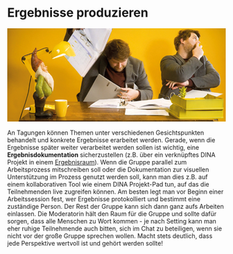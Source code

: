 # Ergebnisse produzieren

![](../../.gitbook/assets/gitbook_kollaborieren_750x320.jpg)

An Tagungen können Themen unter verschiedenen Gesichtspunkten behandelt und konkrete Ergebnisse erarbeitet werden. Gerade, wenn die Ergebnisse später weiter verarbeitet werden sollen ist wichtig, eine **Ergebnisdokumentation** sicherzustellen \(z.B. über ein verknüpftes DINA Projekt in einem [Ergebnisraum](../../funktionalitaeten/rooms/#raumtyp)\). Wenn die Gruppe parallel zum Arbeitsprozess mitschreiben soll oder die Dokumentation zur visuellen Unterstützung im Prozess genutzt werden soll, kann man dies z.B. auf einem kollaborativen Tool wie einem DINA Projekt-Pad tun, auf das die Teilnehmenden live zugreifen können. Am besten legt man vor Beginn einer Arbeitssession fest, wer Ergebnisse protokolliert und bestimmt eine zuständige Person. Der Rest der Gruppe kann sich dann ganz aufs Arbeiten einlassen. Die Moderatorin hält den Raum für die Gruppe und sollte dafür sorgen, dass alle Menschen zu Wort kommen - je nach Setting kann man eher ruhige Teilnehmende auch bitten, sich im Chat zu beteiligen, wenn sie nicht vor der große Gruppe sprechen wollen. Macht stets deutlich, dass jede Perspektive wertvoll ist und gehört werden sollte!  


